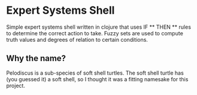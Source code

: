 # Expert Systems Shell

Simple expert systems shell written in clojure that uses IF ** THEN ** rules to
determine the correct action to take. Fuzzy sets are used to compute truth
values and degrees of relation to certain conditions.

## Why the name?


Pelodiscus is a sub-species of soft shell turtles. The soft shell turtle
has (you guessed it) a soft shell, so I thought it was a fitting namesake
for this project.

